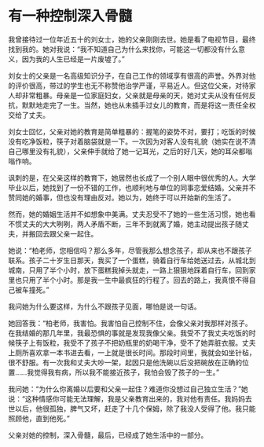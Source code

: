 # 有一种控制深入骨髓

我曾接待过一位年近五十的刘女士，她的父亲刚刚去世。她是看了电视节目，最终找到我的。她对我说：“我不知道自己为什么来找你，可能这一切都没有什么意义，因为我的人生已经是一片废墟了。” 

刘女士的父亲是一名高级知识分子，在自己工作的领域享有很高的声誉。外界对他的评价很高，带过的学生也无不称赞他治学严谨，平易近人。但这位父亲，对待家人却非常粗暴。母亲是一位家庭妇女，父亲就是母亲的天，她对丈夫从没有任何反抗，默默地走完了一生。当然，她也从未插手过女儿的教育，而是将这一责任全权交给了丈夫。 

刘女士回忆，父亲对她的教育是简单粗暴的：握笔的姿势不对，要打；吃饭的时候没有吃净饭粒，筷子对着脑袋就是一下。一次因为对客人没有礼貌（她实在说不清自己哪里没有礼貌），父亲伸手就给了她一记耳光，之后的好几天，她的耳朵都嗡嗡作响。 

讽刺的是，在父亲这样的教育下，她居然也长成了一个别人眼中很优秀的人。大学毕业以后，她找到了一份不错的工作，也顺利地与单位的同事恋爱结婚。父亲并不赞同她的婚事，但也没有理由反对。她以为，她终于可以开始新的生活了。 

然而，她的婚姻生活并不如想象中美满。丈夫忍受不了她的一些生活习惯，她也看不惯丈夫的大大咧咧，两人矛盾不断，三年不到就离了婚，她主动提出孩子随丈夫，并搬回去跟父亲一起住。 

她说：“柏老师，您相信吗？那么多年，尽管我那么想念孩子，却从来也不跟孩子联系。孩子二十岁生日那天，我买了一个蛋糕，骑着自行车给她送过去，从城北到城南，只用了半个小时，放下蛋糕我掉头就走，一路上狠狠地踩着自行车，回到家里也只用了半个小时。那是我一生中最疯狂的行程了。回去的路上，我真恨不得自己被车撞死。” 

我问她为什么要这样，为什么不跟孩子见面，哪怕是说一句话。 

她回答我：“柏老师，我害怕。我害怕自己控制不住，会像父亲对我那样对孩子。在我结婚的那几年里，我最恐惧的事就是发现我像父亲。我受不了我丈夫吃饭的时候筷子上有饭粒，我受不了孩子不把奶瓶里的奶喝干净，受不了她弄脏衣服。丈夫上厕所喜欢拿一本书进去看，一上就是很长时间。那段时间里，我就会如坐针毡，很不舒服。有一次我和丈夫大吵一架，起因只是他洗碗以后没把碗放在正确的位置……我觉得我有病，所以我不能接近孩子，我怕会毁了孩子的一生。” 

我问她：“为什么你离婚以后要和父亲一起住？难道你没想过自己独立生活？”她说：“这种情感你可能无法理解，我是父亲教育出来的，我对他有责任。我妈妈去世以后，他很孤独，脾气又坏，赶走了十几个保姆，除了我没人受得了他。我只能照顾他，直到他死。” 

父亲对她的控制，深入骨髓，最后，已经成了她生活中的一部分。